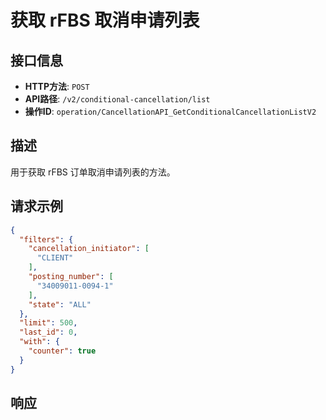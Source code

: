 # 获取 rFBS 取消申请列表

## 接口信息

- **HTTP方法**: `POST`
- **API路径**: `/v2/conditional-cancellation/list`
- **操作ID**: `operation/CancellationAPI_GetConditionalCancellationListV2`

## 描述

用于获取 rFBS 订单取消申请列表的方法。

## 请求示例

```json
{
  "filters": {
    "cancellation_initiator": [
      "CLIENT"
    ],
    "posting_number": [
      "34009011-0094-1"
    ],
    "state": "ALL"
  },
  "limit": 500,
  "last_id": 0,
  "with": {
    "counter": true
  }
}
```

## 响应
